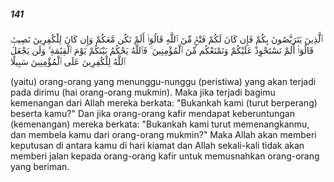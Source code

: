 ##### 141

<span class="ayah">ٱلَّذِينَ يَتَرَبَّصُونَ بِكُمْ فَإِن كَانَ لَكُمْ فَتْحٌۭ مِّنَ ٱللَّهِ قَالُوٓا۟ أَلَمْ نَكُن مَّعَكُمْ وَإِن كَانَ لِلْكَٰفِرِينَ نَصِيبٌۭ قَالُوٓا۟ أَلَمْ نَسْتَحْوِذْ عَلَيْكُمْ وَنَمْنَعْكُم مِّنَ ٱلْمُؤْمِنِينَ ۚ فَٱللَّهُ يَحْكُمُ بَيْنَكُمْ يَوْمَ ٱلْقِيَٰمَةِ ۗ وَلَن يَجْعَلَ ٱللَّهُ لِلْكَٰفِرِينَ عَلَى ٱلْمُؤْمِنِينَ سَبِيلًا</span>

<span class="ayah_translation">(yaitu) orang-orang yang menunggu-nunggu (peristiwa) yang akan terjadi pada dirimu (hai orang-orang mukmin). Maka jika terjadi bagimu kemenangan dari Allah mereka berkata: "Bukankah kami (turut berperang) beserta kamu?" Dan jika orang-orang kafir mendapat keberuntungan (kemenangan) mereka berkata: "Bukankah kami turut memenangkanmu, dan membela kamu dari orang-orang mukmin?" Maka Allah akan memberi keputusan di antara kamu di hari kiamat dan Allah sekali-kali tidak akan memberi jalan kepada orang-orang kafir untuk memusnahkan orang-orang yang beriman.</span>
